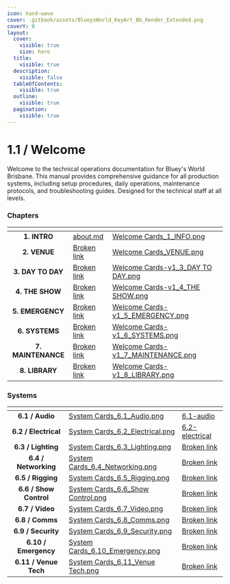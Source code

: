 ```yaml
---
icon: hand-wave
cover: .gitbook/assets/BlueysWorld_KeyArt_BG_Render_Extended.png
coverY: 0
layout:
  cover:
    visible: true
    size: hero
  title:
    visible: true
  description:
    visible: false
  tableOfContents:
    visible: true
  outline:
    visible: true
  pagination:
    visible: true
---
```


# 1.1 / Welcome

Welcome to the technical operations documentation for Bluey's World Brisbane. This manual provides comprehensive guidance for all production systems, including setup procedures, daily operations, maintenance protocols, and troubleshooting guides. Designed for the technical staff at all levels.

### Chapters

<table data-view="cards"><thead><tr><th align="center"></th><th data-hidden data-card-target data-type="content-ref"></th><th data-hidden data-card-cover data-type="files"></th></tr></thead><tbody><tr><td align="center"><strong>1. INTRO</strong></td><td><a href="1-intro/about.md">about.md</a></td><td><a href=".gitbook/assets/Welcome Cards_1_INFO.png">Welcome Cards_1_INFO.png</a></td></tr><tr><td align="center"><strong>2. VENUE</strong></td><td><a href="broken-reference">Broken link</a></td><td><a href=".gitbook/assets/Welcome Cards_VENUE.png">Welcome Cards_VENUE.png</a></td></tr><tr><td align="center"><strong>3. DAY TO DAY</strong></td><td><a href="broken-reference">Broken link</a></td><td><a href=".gitbook/assets/Welcome Cards-v1_3_DAY TO DAY.png">Welcome Cards-v1_3_DAY TO DAY.png</a></td></tr><tr><td align="center"><strong>4. THE SHOW</strong></td><td><a href="broken-reference">Broken link</a></td><td><a href=".gitbook/assets/Welcome Cards-v1_4_THE SHOW.png">Welcome Cards-v1_4_THE SHOW.png</a></td></tr><tr><td align="center"><strong>5. EMERGENCY</strong></td><td><a href="broken-reference">Broken link</a></td><td><a href=".gitbook/assets/Welcome Cards-v1_5_EMERGENCY.png">Welcome Cards-v1_5_EMERGENCY.png</a></td></tr><tr><td align="center"><strong>6. SYSTEMS</strong></td><td><a href="broken-reference">Broken link</a></td><td><a href=".gitbook/assets/Welcome Cards-v1_6_SYSTEMS.png">Welcome Cards-v1_6_SYSTEMS.png</a></td></tr><tr><td align="center"><strong>7. MAINTENANCE</strong></td><td><a href="broken-reference">Broken link</a></td><td><a href=".gitbook/assets/Welcome Cards-v1_7_MAINTENANCE.png">Welcome Cards-v1_7_MAINTENANCE.png</a></td></tr><tr><td align="center"><strong>8. LIBRARY</strong></td><td><a href="broken-reference">Broken link</a></td><td><a href=".gitbook/assets/Welcome Cards-v1_8_LIBRARY.png">Welcome Cards-v1_8_LIBRARY.png</a></td></tr></tbody></table>

### Systems

<table data-view="cards"><thead><tr><th align="center"></th><th data-hidden data-card-cover data-type="files"></th><th data-hidden data-card-target data-type="content-ref"></th></tr></thead><tbody><tr><td align="center"><strong>6.1 / Audio</strong></td><td><a href=".gitbook/assets/System Cards_6.1_Audio.png">System Cards_6.1_Audio.png</a></td><td><a href="6-systems/6.1-audio/">6.1-audio</a></td></tr><tr><td align="center"><strong>6.2 / Electrical</strong></td><td><a href=".gitbook/assets/System Cards_6.2_Electrical.png">System Cards_6.2_Electrical.png</a></td><td><a href="6-systems/6.2-electrical/">6.2-electrical</a></td></tr><tr><td align="center"><strong>6.3 / Lighting</strong></td><td><a href=".gitbook/assets/System Cards_6.3_Lighting.png">System Cards_6.3_Lighting.png</a></td><td><a href="broken-reference">Broken link</a></td></tr><tr><td align="center"><strong>6.4 / Networking</strong></td><td><a href=".gitbook/assets/System Cards_6.4_Networking.png">System Cards_6.4_Networking.png</a></td><td><a href="broken-reference">Broken link</a></td></tr><tr><td align="center"><strong>6.5 / Rigging</strong></td><td><a href=".gitbook/assets/System Cards_6.5_Rigging.png">System Cards_6.5_Rigging.png</a></td><td><a href="broken-reference">Broken link</a></td></tr><tr><td align="center"><strong>6.6 / Show Control</strong></td><td><a href=".gitbook/assets/System Cards_6.6_Show Control.png">System Cards_6.6_Show Control.png</a></td><td><a href="broken-reference">Broken link</a></td></tr><tr><td align="center"><strong>6.7 / Video</strong></td><td><a href=".gitbook/assets/System Cards_6.7_Video.png">System Cards_6.7_Video.png</a></td><td><a href="broken-reference">Broken link</a></td></tr><tr><td align="center"><strong>6.8 / Comms</strong></td><td><a href=".gitbook/assets/System Cards_6.8_Comms.png">System Cards_6.8_Comms.png</a></td><td><a href="broken-reference">Broken link</a></td></tr><tr><td align="center"><strong>6.9 / Security</strong></td><td><a href=".gitbook/assets/System Cards_6.9_Security.png">System Cards_6.9_Security.png</a></td><td><a href="broken-reference">Broken link</a></td></tr><tr><td align="center"><strong>6.10 / Emergency</strong></td><td><a href=".gitbook/assets/System Cards_6.10_Emergency.png">System Cards_6.10_Emergency.png</a></td><td><a href="broken-reference">Broken link</a></td></tr><tr><td align="center"><strong>6.11 / Venue Tech</strong></td><td><a href=".gitbook/assets/System Cards_6.11_Venue Tech.png">System Cards_6.11_Venue Tech.png</a></td><td><a href="broken-reference">Broken link</a></td></tr></tbody></table>
